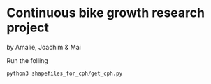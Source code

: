# Continuous bike growth research project

by Amalie, Joachim & Mai

Run the folling

```
python3 shapefiles_for_cph/get_cph.py
```
